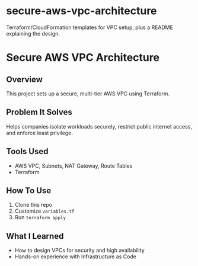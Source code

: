# secure-aws-vpc-architecture
Terraform/CloudFormation templates for VPC setup, plus a README explaining the design.
# Secure AWS VPC Architecture

## Overview
This project sets up a secure, multi-tier AWS VPC using Terraform.

## Problem It Solves
Helps companies isolate workloads securely, restrict public internet access, and enforce least privilege.

## Tools Used
- AWS VPC, Subnets, NAT Gateway, Route Tables
- Terraform

## How To Use
1. Clone this repo
2. Customize `variables.tf`
3. Run `terraform apply`

## What I Learned
- How to design VPCs for security and high availability
- Hands-on experience with Infrastructure as Code
